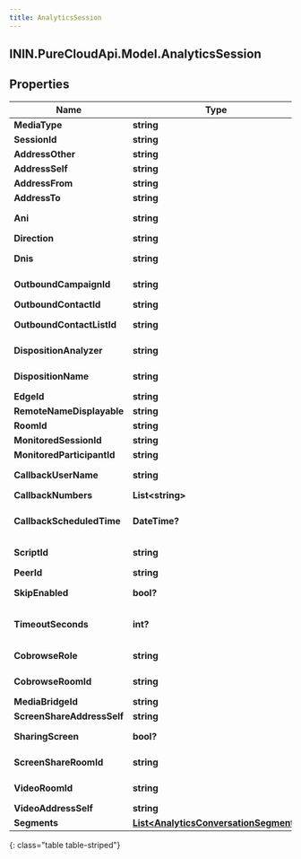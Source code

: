 ```yaml
---
title: AnalyticsSession
---
```

## ININ.PureCloudApi.Model.AnalyticsSession

## Properties

|Name | Type | Description | Notes|
|------------ | ------------- | ------------- | -------------|
| **MediaType** | **string** | The session media type | [optional] |
| **SessionId** | **string** | The unique identifier of this session | [optional] |
| **AddressOther** | **string** |  | [optional] |
| **AddressSelf** | **string** |  | [optional] |
| **AddressFrom** | **string** |  | [optional] |
| **AddressTo** | **string** |  | [optional] |
| **Ani** | **string** | Automatic Number Identification (caller&#39;s number) | [optional] |
| **Direction** | **string** | Direction | [optional] |
| **Dnis** | **string** | Automatic Number Identification (caller&#39;s number) | [optional] |
| **OutboundCampaignId** | **string** | (Dialer) Unique identifier of the outbound campaign | [optional] |
| **OutboundContactId** | **string** | (Dialer) Unique identifier of the contact | [optional] |
| **OutboundContactListId** | **string** | (Dialer) Unique identifier of the contact list that this contact belongs to | [optional] |
| **DispositionAnalyzer** | **string** | (Dialer) Unique identifier of the contact list that this contact belongs to | [optional] |
| **DispositionName** | **string** | (Dialer) Result of the analysis (for example disposition.classification.callable.machine)  | [optional] |
| **EdgeId** | **string** | Unique identifier of the edge device | [optional] |
| **RemoteNameDisplayable** | **string** |  | [optional] |
| **RoomId** | **string** | Unique identifier for the room | [optional] |
| **MonitoredSessionId** | **string** | The sessionID being monitored | [optional] |
| **MonitoredParticipantId** | **string** |  | [optional] |
| **CallbackUserName** | **string** | The name of the user requesting a call back | [optional] |
| **CallbackNumbers** | **List&lt;string&gt;** | List of numbers to callback | [optional] |
| **CallbackScheduledTime** | **DateTime?** | Scheduled callback date/time. Date time is represented as an ISO-8601 string. For example: yyyy-MM-ddTHH:mm:ss.SSSZ | [optional] |
| **ScriptId** | **string** | Scheduled callback date/time, Date time is represented as an ISO-8601 string.  | [optional] |
| **PeerId** | **string** | A unique identifier for a peer | [optional] |
| **SkipEnabled** | **bool?** | (Dialer) Whether the agent can skip the dialer contact | [optional] |
| **TimeoutSeconds** | **int?** | The number of seconds before PureCloud begins the call for a call back. 0 disables automatic calling | [optional] |
| **CobrowseRole** | **string** | Describe side of the cobrowse (sharer or viewer) | [optional] |
| **CobrowseRoomId** | **string** | A unique identifier for a PureCloud Cobrowse room. | [optional] |
| **MediaBridgeId** | **string** |  | [optional] |
| **ScreenShareAddressSelf** | **string** | Direct ScreenShare address | [optional] |
| **SharingScreen** | **bool?** | Flag determining if screenShare is started or not (true/false) | [optional] |
| **ScreenShareRoomId** | **string** | A unique identifier for a PureCloud ScreenShare room. | [optional] |
| **VideoRoomId** | **string** | A unique identifier for a PureCloud video room. | [optional] |
| **VideoAddressSelf** | **string** | Direct Video address | [optional] |
| **Segments** | [**List&lt;AnalyticsConversationSegment&gt;**](AnalyticsConversationSegment.html) | List of segments for this session | [optional] |
{: class="table table-striped"}


